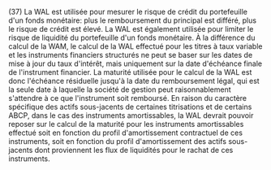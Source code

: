 (37) La WAL est utilisée pour mesurer le risque de crédit du portefeuille d'un fonds monétaire: plus le remboursement du principal est différé, plus le risque de crédit est élevé. La WAL est également utilisée pour limiter le risque de liquidité du portefeuille d'un fonds monétaire. À la différence du calcul de la WAM, le calcul de la WAL effectué pour les titres à taux variable et les instruments financiers structurés ne peut se baser sur les dates de mise à jour du taux d'intérêt, mais uniquement sur la date d'échéance finale de l'instrument financier. La maturité utilisée pour le calcul de la WAL est donc l'échéance résiduelle jusqu'à la date du remboursement légal, qui est la seule date à laquelle la société de gestion peut raisonnablement s'attendre à ce que l'instrument soit remboursé. En raison du caractère spécifique des actifs sous-jacents de certaines titrisations et de certains ABCP, dans le cas des instruments amortissables, la WAL devrait pouvoir reposer sur le calcul de la maturité pour les instruments amortissables effectué soit en fonction du profil d'amortissement contractuel de ces instruments, soit en fonction du profil d'amortissement des actifs sous-jacents dont proviennent les flux de liquidités pour le rachat de ces instruments.